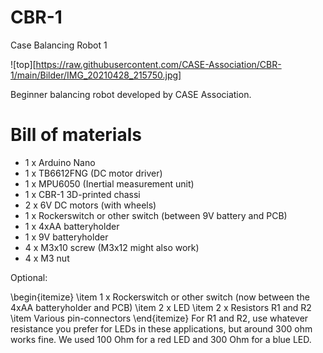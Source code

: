# CBR-1
Case Balancing Robot 1

![top][https://raw.githubusercontent.com/CASE-Association/CBR-1/main/Bilder/IMG_20210428_215750.jpg]

Beginner balancing robot developed by CASE Association.

# Bill of materials
  - 1 x Arduino Nano
  - 1 x TB6612FNG (DC motor driver)
  - 1 x MPU6050 (Inertial measurement unit)
  - 1 x CBR-1 3D-printed chassi
  - 2 x 6V DC motors (with wheels)
  - 1 x Rockerswitch or other switch (between 9V battery and PCB)
  - 1 x 4xAA batteryholder
  - 1 x 9V batteryholder
  - 4 x M3x10 screw (M3x12 might also work)
  - 4 x M3 nut

Optional:

\begin{itemize}
\item 1 x Rockerswitch or other switch (now between the 4xAA batteryholder and PCB)
\item 2 x LED
\item 2 x Resistors R1 and R2
\item Various pin-connectors
\end{itemize}
For R1 and R2, use whatever resistance you prefer for LEDs in these applications, but around 300 ohm works fine. We used 100 Ohm for a red LED and 300 Ohm for a blue LED.